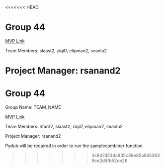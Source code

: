 <<<<<<< HEAD
# Group 44

[MVP Link](https://docs.google.com/document/d/15k1GTsKZBR0lC7KWV-gHdajixgGJjyYPr2SbvYcYIMY/edit?usp=sharing)

Team Members: slaast2, ziqil7, elipman2, seanlu2

Project Manager: rsanand2
=======
# Group 44
Group Name: TEAM_NAME

[MVP Link](https://docs.google.com/document/d/15k1GTsKZBR0lC7KWV-gHdajixgGJjyYPr2SbvYcYIMY/edit?usp=sharing)

Team Members: hfan12, slaast2, ziqil7, elipman2, seanlu2

Project Manager: rsanand2

Pydub will be required in order to run the samplecombiner function
>>>>>>> 3c8d7d534a935c36e85a9d53639ce2d5fb52de26
